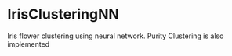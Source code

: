 # IrisClusteringNN
Iris flower clustering using neural network. Purity Clustering is also implemented
